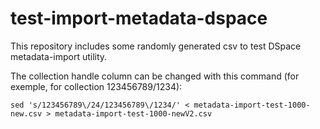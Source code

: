 # test-import-metadata-dspace

This repository includes some randomly generated csv to test DSpace metadata-import utility.

The collection handle column can be changed with this command (for exemple, for collection 123456789/1234):

	sed 's/123456789\/24/123456789\/1234/' < metadata-import-test-1000-new.csv > metadata-import-test-1000-newV2.csv 
